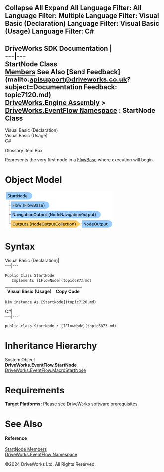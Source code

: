        

 Collapse All Expand All  Language Filter: All  Language Filter: Multiple  Language Filter: Visual Basic (Declaration) Language Filter: Visual Basic (Usage) Language Filter: C#  
---  
DriveWorks SDK Documentation  |   
---|---  
StartNode Class   
[Members](topic7121.md) See Also [Send Feedback](mailto:apisupport@driveworks.co.uk?subject=Documentation Feedback: topic7120.md)  
[DriveWorks.Engine Assembly](topic2156.md) > [DriveWorks.EventFlow Namespace](topic6871.md) : StartNode Class  
---  
  
Visual Basic (Declaration)    
Visual Basic (Usage)    
C# 

Glossary Item Box

Represents the very first node in a [FlowBase](topic6999.md) where execution will begin. 

# Object Model

![](dotnetdiagramimages/image381.png)

# Syntax

Visual Basic (Declaration)|   
---|---  
      
    
    Public Class StartNode 
       Implements [IFlowNode](topic6873.md)   
  
Visual Basic (Usage)| Copy Code  
---|---  
      
    
    Dim instance As [StartNode](topic7120.md)  
  
C#|   
---|---  
      
    
    public class StartNode : [IFlowNode](topic6873.md)    
  
# Inheritance Hierarchy

System.Object  
**DriveWorks.EventFlow.StartNode**  
[DriveWorks.EventFlow.MacroStartNode](topic7050.md)  


# Requirements

**Target Platforms:** Please see DriveWorks software prerequisites.

# See Also

#### Reference

[StartNode Members](topic7121.md)   
[DriveWorks.EventFlow Namespace](topic6871.md)

©2024 DriveWorks Ltd. All Rights Reserved.
